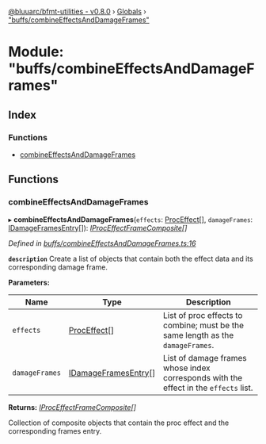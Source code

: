 [@bluuarc/bfmt-utilities - v0.8.0](../README.md) › [Globals](../globals.md) › ["buffs/combineEffectsAndDamageFrames"](_buffs_combineeffectsanddamageframes_.md)

# Module: "buffs/combineEffectsAndDamageFrames"

## Index

### Functions

* [combineEffectsAndDamageFrames](_buffs_combineeffectsanddamageframes_.md#combineeffectsanddamageframes)

## Functions

###  combineEffectsAndDamageFrames

▸ **combineEffectsAndDamageFrames**(`effects`: [ProcEffect](_datamine_types_.md#proceffect)[], `damageFrames`: [IDamageFramesEntry](../interfaces/_datamine_types_.idamageframesentry.md)[]): *[IProcEffectFrameComposite](../interfaces/_buffs_iproceffectframecomposite_.iproceffectframecomposite.md)[]*

*Defined in [buffs/combineEffectsAndDamageFrames.ts:16](https://github.com/BluuArc/bfmt-utilities/blob/master/src/buffs/combineEffectsAndDamageFrames.ts#L16)*

**`description`** Create a list of objects that contain both the effect data and its corresponding damage frame.

**Parameters:**

Name | Type | Description |
------ | ------ | ------ |
`effects` | [ProcEffect](_datamine_types_.md#proceffect)[] | List of proc effects to combine; must be the same length as the `damageFrames`. |
`damageFrames` | [IDamageFramesEntry](../interfaces/_datamine_types_.idamageframesentry.md)[] | List of damage frames whose index corresponds with the effect in the `effects` list. |

**Returns:** *[IProcEffectFrameComposite](../interfaces/_buffs_iproceffectframecomposite_.iproceffectframecomposite.md)[]*

Collection of composite objects that contain the proc effect and the corresponding frames entry.
